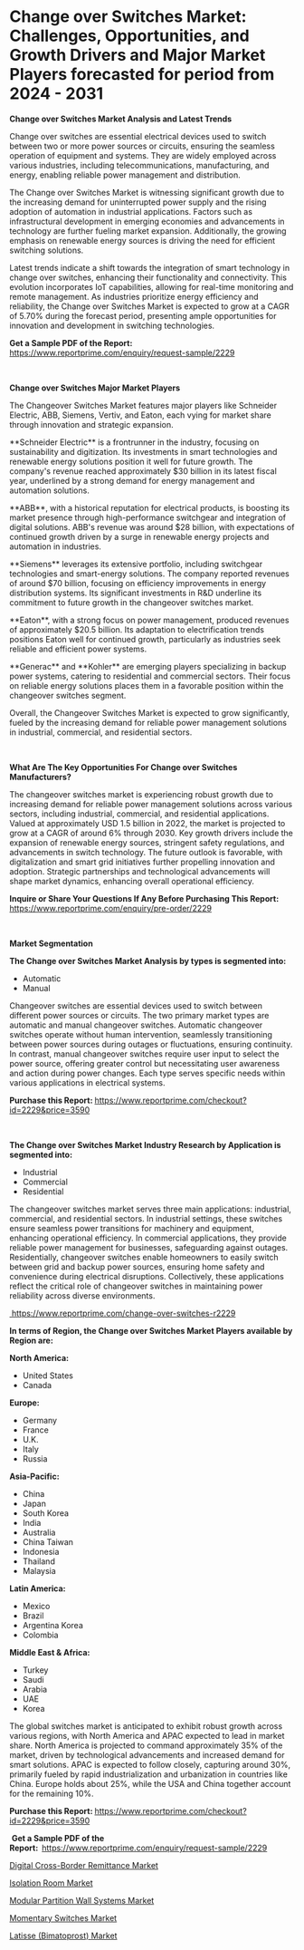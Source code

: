<p><h1>Change over Switches Market: Challenges, Opportunities, and Growth Drivers and Major Market Players forecasted for period from 2024 - 2031</h1></p><p><strong>Change over Switches Market Analysis and Latest Trends</strong></p>
<p><p>Change over switches are essential electrical devices used to switch between two or more power sources or circuits, ensuring the seamless operation of equipment and systems. They are widely employed across various industries, including telecommunications, manufacturing, and energy, enabling reliable power management and distribution.</p><p>The Change over Switches Market is witnessing significant growth due to the increasing demand for uninterrupted power supply and the rising adoption of automation in industrial applications. Factors such as infrastructural development in emerging economies and advancements in technology are further fueling market expansion. Additionally, the growing emphasis on renewable energy sources is driving the need for efficient switching solutions.</p><p>Latest trends indicate a shift towards the integration of smart technology in change over switches, enhancing their functionality and connectivity. This evolution incorporates IoT capabilities, allowing for real-time monitoring and remote management. As industries prioritize energy efficiency and reliability, the Change over Switches Market is expected to grow at a CAGR of 5.70% during the forecast period, presenting ample opportunities for innovation and development in switching technologies.</p></p>
<p><strong>Get a Sample PDF of the Report:&nbsp;</strong> <a href="https://www.reportprime.com/enquiry/request-sample/2229?utm_campaign=1140&utm_medium=2&utm_source=Github&utm_content=ia&utm_term=27112024&utm_id=change-over-switches">https://www.reportprime.com/enquiry/request-sample/2229</a></p>
<p>&nbsp;</p>
<p><strong>Change over Switches Major Market Players</strong></p>
<p><p>The Changeover Switches Market features major players like Schneider Electric, ABB, Siemens, Vertiv, and Eaton, each vying for market share through innovation and strategic expansion.</p><p>**Schneider Electric** is a frontrunner in the industry, focusing on sustainability and digitization. Its investments in smart technologies and renewable energy solutions position it well for future growth. The company's revenue reached approximately $30 billion in its latest fiscal year, underlined by a strong demand for energy management and automation solutions.</p><p>**ABB**, with a historical reputation for electrical products, is boosting its market presence through high-performance switchgear and integration of digital solutions. ABB's revenue was around $28 billion, with expectations of continued growth driven by a surge in renewable energy projects and automation in industries.</p><p>**Siemens** leverages its extensive portfolio, including switchgear technologies and smart-energy solutions. The company reported revenues of around $70 billion, focusing on efficiency improvements in energy distribution systems. Its significant investments in R&D underline its commitment to future growth in the changeover switches market.</p><p>**Eaton**, with a strong focus on power management, produced revenues of approximately $20.5 billion. Its adaptation to electrification trends positions Eaton well for continued growth, particularly as industries seek reliable and efficient power systems.</p><p>**Generac** and **Kohler** are emerging players specializing in backup power systems, catering to residential and commercial sectors. Their focus on reliable energy solutions places them in a favorable position within the changeover switches segment.</p><p>Overall, the Changeover Switches Market is expected to grow significantly, fueled by the increasing demand for reliable power management solutions in industrial, commercial, and residential sectors.</p></p>
<p>&nbsp;</p>
<p><strong>What Are The Key Opportunities For Change over Switches Manufacturers?</strong></p>
<p><p>The changeover switches market is experiencing robust growth due to increasing demand for reliable power management solutions across various sectors, including industrial, commercial, and residential applications. Valued at approximately USD 1.5 billion in 2022, the market is projected to grow at a CAGR of around 6% through 2030. Key growth drivers include the expansion of renewable energy sources, stringent safety regulations, and advancements in switch technology. The future outlook is favorable, with digitalization and smart grid initiatives further propelling innovation and adoption. Strategic partnerships and technological advancements will shape market dynamics, enhancing overall operational efficiency.</p></p>
<p><strong>Inquire or Share Your Questions If Any Before Purchasing This Report:</strong> <a href="https://www.reportprime.com/enquiry/pre-order/2229?utm_campaign=1140&utm_medium=2&utm_source=Github&utm_content=ia&utm_term=27112024&utm_id=change-over-switches">https://www.reportprime.com/enquiry/pre-order/2229</a></p>
<p>&nbsp;</p>
<p><strong>Market Segmentation</strong></p>
<p><strong>The Change over Switches Market Analysis by types is segmented into:</strong></p>
<p><ul><li>Automatic</li><li>Manual</li></ul></p>
<p><p>Changeover switches are essential devices used to switch between different power sources or circuits. The two primary market types are automatic and manual changeover switches. Automatic changeover switches operate without human intervention, seamlessly transitioning between power sources during outages or fluctuations, ensuring continuity. In contrast, manual changeover switches require user input to select the power source, offering greater control but necessitating user awareness and action during power changes. Each type serves specific needs within various applications in electrical systems.</p></p>
<p><strong>Purchase this Report:&nbsp;</strong><a href="https://www.reportprime.com/checkout?id=2229&price=3590&utm_campaign=1140&utm_medium=2&utm_source=Github&utm_content=ia&utm_term=27112024&utm_id=change-over-switches">https://www.reportprime.com/checkout?id=2229&price=3590</a></p>
<p>&nbsp;</p>
<p><strong>The Change over Switches Market Industry Research by Application is segmented into:</strong></p>
<p><ul><li>Industrial</li><li>Commercial</li><li>Residential</li></ul></p>
<p><p>The changeover switches market serves three main applications: industrial, commercial, and residential sectors. In industrial settings, these switches ensure seamless power transitions for machinery and equipment, enhancing operational efficiency. In commercial applications, they provide reliable power management for businesses, safeguarding against outages. Residentially, changeover switches enable homeowners to easily switch between grid and backup power sources, ensuring home safety and convenience during electrical disruptions. Collectively, these applications reflect the critical role of changeover switches in maintaining power reliability across diverse environments.</p></p>
<p><a href="https://www.reportprime.com/change-over-switches-r2229?utm_campaign=1140&utm_medium=2&utm_source=Github&utm_content=ia&utm_term=27112024&utm_id=change-over-switches">&nbsp;https://www.reportprime.com/change-over-switches-r2229</a></p>
<p><strong>In terms of Region, the Change over Switches Market Players available by Region are:</strong></p>
<p>
    <p> <strong> North America: </strong>
        <ul>
            <li>United States</li>
            <li>Canada</li>
        </ul>
        </p> 
    <p> <strong> Europe: </strong>
        <ul>
            <li>Germany</li>
            <li>France</li>
            <li>U.K.</li>
            <li>Italy</li>
            <li>Russia</li>
        </ul>
        </p> 
    <p> <strong> Asia-Pacific: </strong>
        <ul>
            <li>China</li>
            <li>Japan</li>
            <li>South Korea</li>
            <li>India</li>
            <li>Australia</li>
            <li>China Taiwan</li>
            <li>Indonesia</li>
            <li>Thailand</li>
            <li>Malaysia</li>
        </ul>
        </p> 
    <p> <strong> Latin America: </strong>
        <ul>
            <li>Mexico</li>
            <li>Brazil</li>
            <li>Argentina Korea</li>
            <li>Colombia</li>
        </ul>
        </p> 
    <p> <strong> Middle East & Africa: </strong>
        <ul>
            <li>Turkey</li>
            <li>Saudi</li>
            <li>Arabia</li>
            <li>UAE</li>
            <li>Korea</li>
        </ul>
    </p>
    </p>
<p><p>The global switches market is anticipated to exhibit robust growth across various regions, with North America and APAC expected to lead in market share. North America is projected to command approximately 35% of the market, driven by technological advancements and increased demand for smart solutions. APAC is expected to follow closely, capturing around 30%, primarily fueled by rapid industrialization and urbanization in countries like China. Europe holds about 25%, while the USA and China together account for the remaining 10%.</p></p>
<p><strong>Purchase this Report: </strong><a href="https://www.reportprime.com/checkout?id=2229&price=3590&utm_campaign=1140&utm_medium=2&utm_source=Github&utm_content=ia&utm_term=27112024&utm_id=change-over-switches">https://www.reportprime.com/checkout?id=2229&price=3590</a></p>
<p>&nbsp;<strong>Get a Sample PDF of the Report:&nbsp;&nbsp;</strong><a href="https://www.reportprime.com/enquiry/request-sample/2229?utm_campaign=1140&utm_medium=2&utm_source=Github&utm_content=ia&utm_term=27112024&utm_id=change-over-switches">https://www.reportprime.com/enquiry/request-sample/2229</a></p>
<p><strong></strong></p>
<p><p><a href="https://issuu.com/reportprime-2/docs/digital-cross-border-remittance-mar_95318bf25edb50?utm_campaign=1140&utm_medium=2&utm_source=Github&utm_content=ia&utm_term=27112024&utm_id=change-over-switches">Digital Cross-Border Remittance Market</a></p><p><a href="https://www.linkedin.com/pulse/isolation-room-market-revenue-projections-projected-99-qrsoc?utm_campaign=1140&utm_medium=2&utm_source=Github&utm_content=ia&utm_term=27112024&utm_id=change-over-switches">Isolation Room Market</a></p><p><a href="https://www.linkedin.com/pulse/modular-partition-wall-systems-market-ecosystem-competitive-flwhe?utm_campaign=1140&utm_medium=2&utm_source=Github&utm_content=ia&utm_term=27112024&utm_id=change-over-switches">Modular Partition Wall Systems Market</a></p><p><a href="https://github.com/AKSHATREPORTPRIME/Market-Research-Report-List-6/blob/main/momentary-switches-market.md?utm_campaign=1140&utm_medium=2&utm_source=Github&utm_content=ia&utm_term=27112024&utm_id=change-over-switches">Momentary Switches Market</a></p><p><a href="https://issuu.com/reportprime-2/docs/latisse-bimatoprost-market-size-203_ffdb399a29fb9c?utm_campaign=1140&utm_medium=2&utm_source=Github&utm_content=ia&utm_term=27112024&utm_id=change-over-switches">Latisse (Bimatoprost) Market</a></p></p>